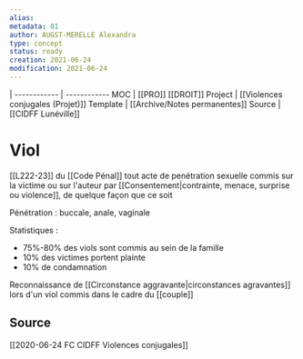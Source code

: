 ```yaml
---
alias:
metadata: 01
author: AUGST-MERELLE Alexandra
type: concept
status: ready
creation: 2021-06-24
modification: 2021-06-24
---
```

 | 
------------ | ------------
MOC | [[PRO]] [[DROIT]]
Project | [[Violences conjugales (Projet)]]
Template | [[Archive/Notes permanentes]]
Source | [[CIDFF Lunéville]]
# Viol
[[L222-23]] du [[Code Pénal]] tout acte de penétration sexuelle commis sur la victime ou sur l'auteur par [[Consentement|contrainte, menace, surprise ou violence]], de quelque façon que ce soit

Pénétration : buccale, anale, vaginale

Statistiques :
  - 75%-80% des viols sont commis au sein de la famille
  - 10% des victimes portent plainte
  - 10% de condamnation

Reconnaissance de [[Circonstance aggravante|circonstances agravantes]] lors d'un viol commis dans le cadre du [[couple]]
## Source
[[2020-06-24 FC CIDFF Violences conjugales]]